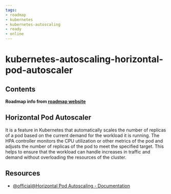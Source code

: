 ```yaml
---
tags:
- roadmap
- kubernetes
- kubernetes-autoscaling
- ready
- online
---
```


# kubernetes-autoscaling-horizontal-pod-autoscaler

## Contents

__Roadmap info from [roadmap website](https://roadmap.sh/kubernetes/autoscaling/horizontal-pod-autoscaler)__

## Horizontal Pod Autoscaler

It is a feature in Kubernetes that automatically scales the number of replicas of a pod based on the current demand for the workload it is running. The HPA controller monitors the CPU utilization or other metrics of the pod and adjusts the number of replicas of the pod to meet the specified target. This helps to ensure that the workload can handle increases in traffic and demand without overloading the resources of the cluster.

## Resources

* [@official@Horizontal Pod Autoscaling - Documentation](https://kubernetes.io/docs/tasks/run-application/horizontal-pod-autoscale/)
